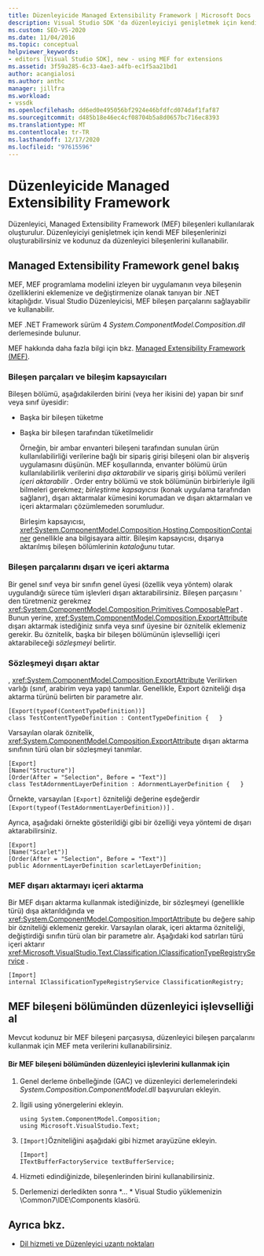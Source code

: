 ```yaml
---
title: Düzenleyicide Managed Extensibility Framework | Microsoft Docs
description: Visual Studio SDK 'da düzenleyiciyi genişletmek için kendi bileşenlerinizi oluşturmanıza olanak sağlayan Managed Extensibility Framework hakkında bilgi edinin.
ms.custom: SEO-VS-2020
ms.date: 11/04/2016
ms.topic: conceptual
helpviewer_keywords:
- editors [Visual Studio SDK], new - using MEF for extensions
ms.assetid: 3f59a285-6c33-4ae3-a4fb-ec1f5aa21bd1
author: acangialosi
ms.author: anthc
manager: jillfra
ms.workload:
- vssdk
ms.openlocfilehash: dd6ed0e495056bf2924e46bfdfcd074daf1faf87
ms.sourcegitcommit: d485b18e46ec4cf08704b5a8d0657bc716ec8393
ms.translationtype: MT
ms.contentlocale: tr-TR
ms.lasthandoff: 12/17/2020
ms.locfileid: "97615596"
---
```

# <a name="managed-extensibility-framework-in-the-editor"></a>Düzenleyicide Managed Extensibility Framework
Düzenleyici, Managed Extensibility Framework (MEF) bileşenleri kullanılarak oluşturulur. Düzenleyiciyi genişletmek için kendi MEF bileşenlerinizi oluşturabilirsiniz ve kodunuz da düzenleyici bileşenlerini kullanabilir.

## <a name="overview-of-the-managed-extensibility-framework"></a>Managed Extensibility Framework genel bakış
 MEF, MEF programlama modelini izleyen bir uygulamanın veya bileşenin özelliklerini eklemenize ve değiştirmenize olanak tanıyan bir .NET kitaplığıdır. Visual Studio Düzenleyicisi, MEF bileşen parçalarını sağlayabilir ve kullanabilir.

 MEF .NET Framework sürüm 4 *System.ComponentModel.Composition.dll* derlemesinde bulunur.

 MEF hakkında daha fazla bilgi için bkz. [Managed Extensibility Framework (MEF)](/dotnet/framework/mef/index).

### <a name="component-parts-and-composition-containers"></a>Bileşen parçaları ve bileşim kapsayıcıları
 Bileşen bölümü, aşağıdakilerden birini (veya her ikisini de) yapan bir sınıf veya sınıf üyesidir:

- Başka bir bileşen tüketme

- Başka bir bileşen tarafından tüketilmelidir

  Örneğin, bir ambar envanteri bileşeni tarafından sunulan ürün kullanılabilirliği verilerine bağlı bir sipariş girişi bileşeni olan bir alışveriş uygulamasını düşünün. MEF koşullarında, envanter bölümü ürün kullanılabilirlik verilerini *dışa aktarabilir* ve sipariş girişi bölümü verileri *içeri aktarabilir* . Order entry bölümü ve stok bölümünün birbirleriyle ilgili bilmeleri gerekmez; *birleştirme kapsayıcısı* (konak uygulama tarafından sağlanır), dışarı aktarmalar kümesini korumadan ve dışarı aktarmaları ve içeri aktarmaları çözümlemeden sorumludur.

  Birleşim kapsayıcısı, <xref:System.ComponentModel.Composition.Hosting.CompositionContainer> genellikle ana bilgisayara aittir. Bileşim kapsayıcısı, dışarıya aktarılmış bileşen bölümlerinin *kataloğunu* tutar.

### <a name="export-and-import-component-parts"></a>Bileşen parçalarını dışarı ve içeri aktarma
 Bir genel sınıf veya bir sınıfın genel üyesi (özellik veya yöntem) olarak uygulandığı sürece tüm işlevleri dışarı aktarabilirsiniz. Bileşen parçasını ' den türetmeniz gerekmez <xref:System.ComponentModel.Composition.Primitives.ComposablePart> . Bunun yerine, <xref:System.ComponentModel.Composition.ExportAttribute> dışarı aktarmak istediğiniz sınıfa veya sınıf üyesine bir öznitelik eklemeniz gerekir. Bu öznitelik, başka bir bileşen bölümünün işlevselliği içeri aktarabileceği *sözleşmeyi* belirtir.

### <a name="the-export-contract"></a>Sözleşmeyi dışarı aktar
 , <xref:System.ComponentModel.Composition.ExportAttribute> Verilirken varlığı (sınıf, arabirim veya yapı) tanımlar. Genellikle, Export özniteliği dışa aktarma türünü belirten bir parametre alır.

```
[Export(typeof(ContentTypeDefinition))]
class TestContentTypeDefinition : ContentTypeDefinition {   }
```

 Varsayılan olarak öznitelik, <xref:System.ComponentModel.Composition.ExportAttribute> dışarı aktarma sınıfının türü olan bir sözleşmeyi tanımlar.

```
[Export]
[Name("Structure")]
[Order(After = "Selection", Before = "Text")]
class TestAdornmentLayerDefinition : AdornmentLayerDefinition {   }
```

 Örnekte, varsayılan `[Export]` özniteliği değerine eşdeğerdir `[Export(typeof(TestAdornmentLayerDefinition))]` .

 Ayrıca, aşağıdaki örnekte gösterildiği gibi bir özelliği veya yöntemi de dışarı aktarabilirsiniz.

```
[Export]
[Name("Scarlet")]
[Order(After = "Selection", Before = "Text")]
public AdornmentLayerDefinition scarletLayerDefinition;
```

### <a name="import-a-mef-export"></a>MEF dışarı aktarmayı içeri aktarma
 Bir MEF dışarı aktarma kullanmak istediğinizde, bir sözleşmeyi (genellikle türü) dışa aktarıldığında ve <xref:System.ComponentModel.Composition.ImportAttribute> bu değere sahip bir özniteliği eklemeniz gerekir. Varsayılan olarak, içeri aktarma özniteliği, değiştirdiği sınıfın türü olan bir parametre alır. Aşağıdaki kod satırları türü içeri aktarır <xref:Microsoft.VisualStudio.Text.Classification.IClassificationTypeRegistryService> .

```
[Import]
internal IClassificationTypeRegistryService ClassificationRegistry;
```

## <a name="get-editor-functionality-from-a-mef-component-part"></a>MEF bileşeni bölümünden düzenleyici işlevselliği al
 Mevcut kodunuz bir MEF bileşeni parçasıysa, düzenleyici bileşen parçalarını kullanmak için MEF meta verilerini kullanabilirsiniz.

#### <a name="to-consume-editor-functionality-from-a-mef-component-part"></a>Bir MEF bileşeni bölümünden düzenleyici işlevlerini kullanmak için

1. Genel derleme önbelleğinde (GAC) ve düzenleyici derlemelerindeki *System.Composition.ComponentModel.dll* başvuruları ekleyin.

2. İlgili using yönergelerini ekleyin.

    ```
    using System.ComponentModel.Composition;
    using Microsoft.VisualStudio.Text;
    ```

3. `[Import]`Özniteliğini aşağıdaki gibi hizmet arayüzüne ekleyin.

    ```
    [Import]
    ITextBufferFactoryService textBufferService;
    ```

4. Hizmeti edindiğinizde, bileşenlerinden birini kullanabilirsiniz.

5. Derlemenizi derledikten sonra *... \* Visual Studio yüklemenizin \Common7\IDE\Components klasörü.

## <a name="see-also"></a>Ayrıca bkz.
- [Dil hizmeti ve Düzenleyici uzantı noktaları](../extensibility/language-service-and-editor-extension-points.md)
